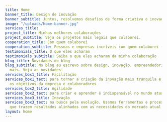 ```yaml
---
title: Home
banner_title: Design de inovação
banner_subtitle: Juntos, resolvemos desafios de forma criativa e inovadora
image: "/uploads/home-banner.jpg"
services_title: 
project_title: Minhas melhores colaborações
project_subtitle: Veja os projetos mais legais que colaborei.
cooperation_title: Com quem colaborei
cooperation_subtitle: Pessoas e empresas incríveis com quem colaborei (trabalhei junto).
testimonials_title: O que eles acharam
testimonials_subtitle: Saiba o que eles acharam da minha colaboração
blog_title: Novidades do blog
blog_subtitle: No blog eu escrevo sobre design, inovação, empreendedorismo e muito
  mais. Veja as novidades!
services_box1_title: Facilitação
services_box1_text: para tornar a criação da inovação mais tranquila e alinhada com
  os objetivos da empresa e colaboradores
services_box2_title: Agilidade
services_box2_text: para criar e aprender é indispensável no mundo atual
services_box3_title: Inovação
services_box3_text: na busca pela evolução. Usamos ferramentas e processos atualizados
  que trazem resultados alinhados com as necessidades do mercado atual
layout: home
---
```


